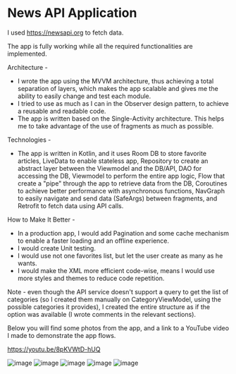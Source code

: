 # News API Application

I used https://newsapi.org to fetch data.

The app is fully working while all the required functionalities are implemented.

Architecture - 
- I wrote the app using the MVVM architecture, thus achieving a total separation of layers, which makes the app scalable and gives me the ability to easily change and test each module. 
- I tried to use as much as I can in the Observer design pattern, to achieve a reusable and readable code.
- The app is written based on the Single-Activity architecture. This helps me to take advantage of the use of fragments as much as possible.

Technologies - 
- The app is written in Kotlin, and it uses Room DB to store favorite articles, LiveData to enable stateless app, Repository to create an abstract layer between the Viewmodel and the DB/API, DAO for accessing the DB, Viewmodel to perform the entire app logic, Flow that create a "pipe" through the app to retrieve data from the DB, Coroutines to achieve better performance with asynchronous functions, NavGraph to easily navigate and send data (SafeArgs) between fragments, and Retrofit to fetch data using API calls.

How to Make It Better -
- In a production app, I would add Pagination and some cache mechanism to enable a faster loading and an offline experience.
- I would create Unit testing.
- I would use not one favorites list, but let the user create as many as he wants.
- I would make the XML more efficient code-wise, means I would use more styles and themes to reduce code repetition.

Note - even though the API service doesn't support a query to get the list of categories (so I created them manually on CategoryViewModel, using the possible categories it provides), I created the entire structure as if the option was available (I wrote comments in the relevant sections).

Below you will find some photos from the app, and a link to a YouTube video I made to demonstrate the app flows.

https://youtu.be/8pKVWtD-hUQ

![image](https://drive.google.com/uc?export=view&id=141l0EwwoJA8mNDdvTBNOTuPOtX4TH0N8)
![image](https://drive.google.com/uc?export=view&id=1x1rphXKBIao7lgz2GlDfyQpP_o5P8Mcf)
![image](https://drive.google.com/uc?export=view&id=1hBrPBp8RQbhiwobqirrXjVwDgMueOBT9)
![image](https://drive.google.com/uc?export=view&id=1nyBefnO9CqwIwiRhC2jirPWd3g3AhCkN)
![image](https://drive.google.com/uc?export=view&id=1XtPCjS39Ak3aIOSn_bg5SQjuXoMgd-aH)

